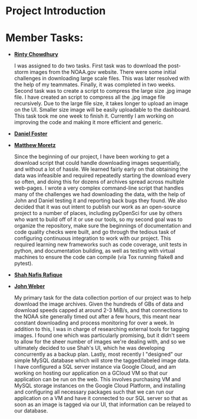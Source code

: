 # Project Introduction

<!--Replace this with an introduction of project (2-3 paragraphs)-->

# Member Tasks:

-   [**Rinty Chowdhury**](https://github.com/rintychy)  

    I was assigned to do two tasks. First task was to download the post-storm images from the NOAA.gov website. 
    There were some initial challenges in downloading large scale files. This was later resolved with the help of my 
    teammates. Finally, it was completed in two weeks. Second task was to create a script to compress the large size 
    .jpg image file. I have created an script to compress all the .jpg image file recursively. Due to the large file 
    size, it takes longer to upload an image on the UI. Smaller size image will be easily uploadable to the dashboard. 
    This task took me one week to finish it. Currently I am working on improving the code and making it more efficient
    and generic. 
    
-   [**Daniel Foster**](https://github.com/dlfosterbot)  

    <!--Replace this with your task-->

-   [**Matthew Moretz**](https://github.com/Matmorcat)  

    Since the beginning of our project, I have been working to get a download script that could handle downloading 
    images sequentially, and without a lot of hassle. We learned fairly early on that obtaining the data was infeasible 
    and required repeatedly starting the download every so often, and doing this for dozens of archives spread across 
    multiple web-pages. I wrote a very complex command-line script that handles many of the challenges we had 
    downloading the data, with the help of John and Daniel testing it and reporting back bugs they found. We also 
    decided that it was out intent to publish our work as an open-source project to a number of places, including 
    pyOpenSci for use by others who want to build off of it or use our tools, so my second goal was to organize the 
    repository, make sure the beginnings of documentation and code quality checks were built, and go through the 
    tedious task of configuring continuous integration to work with our project. This required learning new frameworks 
    such as code coverage, unit tests in python, and documentation building, as well as testing with virtual machines 
    to ensure the code can compile (via Tox running flake8 and pytest).
    
-   [**Shah Nafis Rafique**](https://github.com/ShahNafisRafique)  

    <!--Replace this with your task-->
    
-   [**John Weber**](https://github.com/JWeb56)  

    My primary task for the data collection portion of our project was to help download the image archives. Given the 
    hundreds of GBs of data and download speeds capped at around 2-3 MiB/s, and that connections to the NOAA site 
    generally timed out after a few hours, this meant near constant downloading and process monitoring for over a week. 
    In addition to this, I was in charge of researching external tools for tagging images. I found one which was 
    particularly promising, but it didn't seem to allow for the sheer number of images we're dealing with, and so we 
    ultimately decided to use Shah's UI, which he was developing concurrently as a backup plan. Lastly, most recently I 
    "designed" our simple MySQL database which will store the tagged/labeled image data. I have configured a SQL server 
    instance via Google Cloud, and am working on hosting our application on a GCloud VM so that our application can be 
    run on the web. This involves purchasing VM and MySQL storage instances on the Google Cloud Platform, and 
    installing and configuring all necessary packages such that we can run our application on a VM and have it 
    connected to our SQL server so that as soon as an image is tagged via our UI, that information can be relayed to 
    our database.
    
